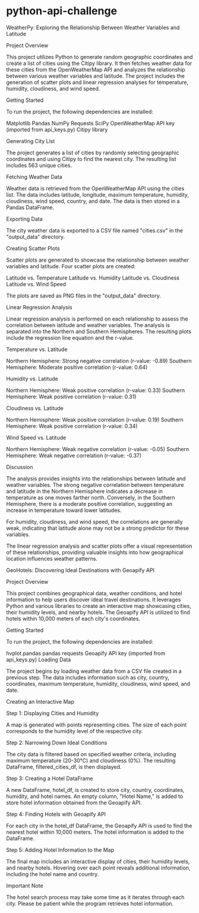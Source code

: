 # python-api-challenge

WeatherPy: Exploring the Relationship Between Weather Variables and Latitude

Project Overview

This project utilizes Python to generate random geographic coordinates and create a list of cities using the Citipy library. It then fetches weather data for these cities from the OpenWeatherMap API and analyzes the relationship between various weather variables and latitude. The project includes the generation of scatter plots and linear regression analyses for temperature, humidity, cloudiness, and wind speed.

Getting Started

To run the project, the following dependencies are installed:

Matplotlib
Pandas
NumPy
Requests
SciPy
OpenWeatherMap API key (imported from api_keys.py)
Citipy library

Generating City List

The project generates a list of cities by randomly selecting geographic coordinates and using Citipy to find the nearest city. The resulting list includes 563 unique cities.

Fetching Weather Data

Weather data is retrieved from the OpenWeatherMap API using the cities list. The data includes latitude, longitude, maximum temperature, humidity, cloudiness, wind speed, country, and date. The data is then stored in a Pandas DataFrame.

Exporting Data

The city weather data is exported to a CSV file named "cities.csv" in the "output_data" directory.

Creating Scatter Plots

Scatter plots are generated to showcase the relationship between weather variables and latitude. Four scatter plots are created:

Latitude vs. Temperature
Latitude vs. Humidity
Latitude vs. Cloudiness
Latitude vs. Wind Speed

The plots are saved as PNG files in the "output_data" directory.

Linear Regression Analysis

Linear regression analysis is performed on each relationship to assess the correlation between latitude and weather variables. The analysis is separated into the Northern and Southern Hemispheres. The resulting plots include the regression line equation and the r-value.

Temperature vs. Latitude

Northern Hemisphere: Strong negative correlation (r-value: -0.89)
Southern Hemisphere: Moderate positive correlation (r-value: 0.64)

Humidity vs. Latitude

Northern Hemisphere: Weak positive correlation (r-value: 0.33)
Southern Hemisphere: Weak positive correlation (r-value: 0.31)

Cloudiness vs. Latitude

Northern Hemisphere: Weak positive correlation (r-value: 0.19)
Southern Hemisphere: Weak positive correlation (r-value: 0.34)

Wind Speed vs. Latitude

Northern Hemisphere: Weak negative correlation (r-value: -0.05)
Southern Hemisphere: Weak negative correlation (r-value: -0.37)

Discussion

The analysis provides insights into the relationships between latitude and weather variables. The strong negative correlation between temperature and latitude in the Northern Hemisphere indicates a decrease in temperature as one moves farther north. Conversely, in the Southern Hemisphere, there is a moderate positive correlation, suggesting an increase in temperature toward lower latitudes.

For humidity, cloudiness, and wind speed, the correlations are generally weak, indicating that latitude alone may not be a strong predictor for these variables.

The linear regression analysis and scatter plots offer a visual representation of these relationships, providing valuable insights into how geographical location influences weather patterns.



GeoHotels: Discovering Ideal Destinations with Geoapify API

Project Overview

This project combines geographical data, weather conditions, and hotel information to help users discover ideal travel destinations. It leverages Python and various libraries to create an interactive map showcasing cities, their humidity levels, and nearby hotels. The Geoapify API is utilized to find hotels within 10,000 meters of each city's coordinates.

Getting Started


To run the project, the following dependencies are installed:

hvplot.pandas
pandas
requests
Geoapify API key (imported from api_keys.py)
Loading Data

The project begins by loading weather data from a CSV file created in a previous step. The data includes information such as city, country, coordinates, maximum temperature, humidity, cloudiness, wind speed, and date.

Creating an Interactive Map

Step 1: Displaying Cities and Humidity

A map is generated with points representing cities. The size of each point corresponds to the humidity level of the respective city.

Step 2: Narrowing Down Ideal Conditions

The city data is filtered based on specified weather criteria, including maximum temperature (20-30°C) and cloudiness (0%). The resulting DataFrame, filtered_cities_df, is then displayed.

Step 3: Creating a Hotel DataFrame

A new DataFrame, hotel_df, is created to store city, country, coordinates, humidity, and hotel names. An empty column, "Hotel Name," is added to store hotel information obtained from the Geoapify API.

Step 4: Finding Hotels with Geoapify API

For each city in the hotel_df DataFrame, the Geoapify API is used to find the nearest hotel within 10,000 meters. The hotel information is added to the DataFrame.

Step 5: Adding Hotel Information to the Map

The final map includes an interactive display of cities, their humidity levels, and nearby hotels. Hovering over each point reveals additional information, including the hotel name and country.

Important Note

The hotel search process may take some time as it iterates through each city. Please be patient while the program retrieves hotel information.
